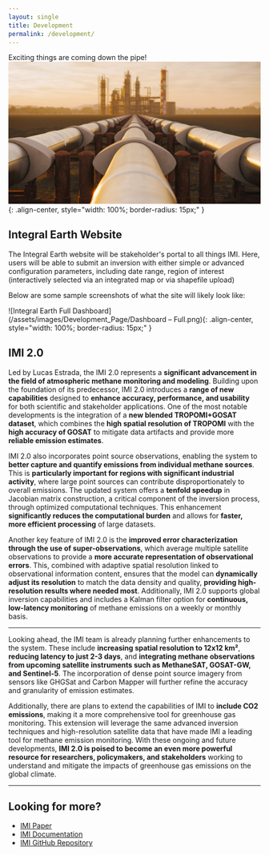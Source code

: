 ```yaml
---
layout: single
title: Development
permalink: /development/
---
```


Exciting things are coming down the pipe!
![Methane](/assets/images/Development_Page/methanepipe.jpeg){: .align-center, style="width: 100%; border-radius: 15px;" }

## Integral Earth Website

The Integral Earth website will be stakeholder's portal to all things IMI. Here, users will be able to submit an inversion with either simple or advanced configuration parameters, including date range, region of interest (interactively selected via an integrated map or via shapefile upload)

Below are some sample screenshots of what the site will likely look like:

![Integral Earth Full Dashboard](/assets/images/Development_Page/Dashboard – Full.png){: .align-center, style="width: 100%; border-radius: 15px;" }

## IMI 2.0

Led by Lucas Estrada, the IMI 2.0 represents a **significant advancement in the field of atmospheric methane monitoring and modeling**. Building upon the foundation of its predecessor, IMI 2.0 introduces a **range of new capabilities** designed to **enhance accuracy, performance, and usability** for both scientific and stakeholder applications. One of the most notable developments is the integration of a **new blended TROPOMI+GOSAT dataset**, which combines the **high spatial resolution of TROPOMI** with the **high accuracy of GOSAT** to mitigate data artifacts and provide more **reliable emission estimates**.

IMI 2.0 also incorporates point source observations, enabling the system to **better capture and quantify emissions from individual methane sources**. This is **particularly important for regions with significant industrial activity**, where large point sources can contribute disproportionately to overall emissions. The updated system offers a **tenfold speedup** in Jacobian matrix construction, a critical component of the inversion process, through optimized computational techniques. This enhancement **significantly reduces the computational burden** and allows for **faster, more efficient processing** of large datasets.

Another key feature of IMI 2.0 is the **improved error characterization through the use of super-observations**, which average multiple satellite observations to provide a **more accurate representation of observational errors**. This, combined with adaptive spatial resolution linked to observational information content, ensures that the model can **dynamically adjust its resolution** to match the data density and quality, **providing high-resolution results where needed most**. Additionally, IMI 2.0 supports global inversion capabilities and includes a Kalman filter option for **continuous, low-latency monitoring** of methane emissions on a weekly or monthly basis.

---

Looking ahead, the IMI team is already planning further enhancements to the system. These include **increasing spatial resolution to 12x12 km²**, **reducing latency to just 2-3 days**, and **integrating methane observations from upcoming satellite instruments such as MethaneSAT, GOSAT-GW, and Sentinel-5**. The incorporation of dense point source imagery from sensors like GHGSat and Carbon Mapper will further refine the accuracy and granularity of emission estimates.

Additionally, there are plans to extend the capabilities of IMI to **include CO2 emissions**, making it a more comprehensive tool for greenhouse gas monitoring. This extension will leverage the same advanced inversion techniques and high-resolution satellite data that have made IMI a leading tool for methane emission monitoring. With these ongoing and future developments, **IMI 2.0 is poised to become an even more powerful resource for researchers, policymakers, and stakeholders** working to understand and mitigate the impacts of greenhouse gas emissions on the global climate.

---

## Looking for more?

- [IMI Paper](https://gmd.copernicus.org/articles/15/5787/2022/gmd-15-5787-2022-discussion.html)
- [IMI Documentation](https://imi.readthedocs.io/en/latest/)
- [IMI GitHub Repository](https://github.com/geoschem/integrated_methane_inversion)
